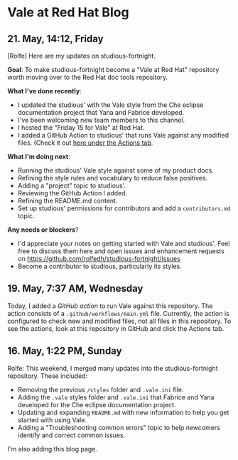 # Vale at Red Hat Blog

## 21. May, 14:12, Friday

[Rolfe] Here are my updates on studious-fortnight.

**Goal**: To make studious-fortnight become a "Vale at Red Hat" repository worth moving over to the Red Hat doc tools repository.

**What I've done recently**:
- I updated the studious' with the Vale style from the Che eclipse documentation project that Yana and Fabrice developed.
- I've been welcoming new team members to this channel.
- I hosted the "Friday 15 for Vale" at Red Hat.
- I added a GitHub Action to studious' that runs Vale against any modified files. (Check it out [here under the Actions tab](https://github.com/rolfedh/studious-fortnight/actions).

**What I'm doing next**:
- Running the studious' Vale style against some of my product docs.
- Refining the style rules and vocabulary to reduce false positives.
- Adding a "project"  topic to studious'.
- Reviewing the GitHub Action I added.
- Refining the README.md content.
- Set up studious' permissions for contributors and add a `contributors.md` topic.

**Any needs or blockers**?
- I'd appreciate your notes on getting started with Vale and studious'.  Feel free to discuss them here and open issues and enhancement requests on https://github.com/rolfedh/studious-fortnight/issues
- Become a contributor to studious, particularly its styles.

## 19. May, 7:37 AM, Wednesday

Today, I added a _GitHub action_ to run Vale against this repository. The action consists of a `.github/workflows/main.yml` file. Currently, the action is configured to check new and modified files, not all files in this repository. To see the actions, look at this repository in GitHub and click the Actions tab.


## 16. May, 1:22 PM, Sunday

Rolfe: This weekend, I merged many updates into the studious-fortnight repository. These included:
- Removing the previous `/styles` folder and `.vale.ini` file.
- Adding the `.vale` styles folder and `.vale.ini` that Fabrice and Yana developed for the Che eclipse documentation project.
- Updating and expanding `README.md` with new information to help you get started with using Vale.
- Adding a "Troubleshooting common errors" topic to help newcomers identify and correct common issues.

I'm also adding this blog page.
